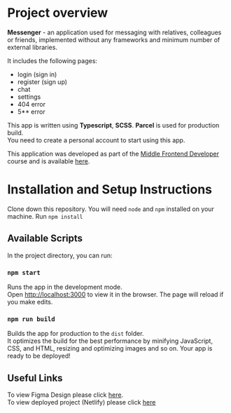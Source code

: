 # Project overview

**Messenger** - an application used for messaging with relatives, colleagues or friends, implemented without any frameworks and minimum number of external libraries.

It includes the following pages:
- login (sign in)
- register (sign up)
- chat
- settings
- 404 error
- 5** error

This app is written using  **Typescript**, **SCSS**. **Parcel** is used for production build.\
You need to create a personal account to start using this app.

This application was developed as part of the [Middle Frontend Developer](https://practicum.yandex.ru/middle-frontend/) course and is available [here](https://euphonious-trifle-ab3480.netlify.app/).


# Installation and Setup Instructions

Clone down this repository. You will need `node` and `npm` installed on your machine.
Run `npm install`

## Available Scripts

In the project directory, you can run:

### `npm start`

Runs the app in the development mode.\
Open [http://localhost:3000](http://localhost:3000) to view it in the browser.
The page will reload if you make edits.

### `npm run build`

Builds the app for production to the `dist` folder.\
It optimizes the build for the best performance by minifying JavaScript, CSS, and HTML, resizing and optimizing images and so on.
Your app is ready to be deployed!

## Useful Links

To view Figma Design please click [here](https://www.figma.com/file/UAcp9twOQHH1s8UkIoga2B/Untitled?node-id=0%3A1&t=mvcP96kY8BWzXmEV-0).\
To view deployed project (Netlify) please click [here](https://euphonious-trifle-ab3480.netlify.app/)

